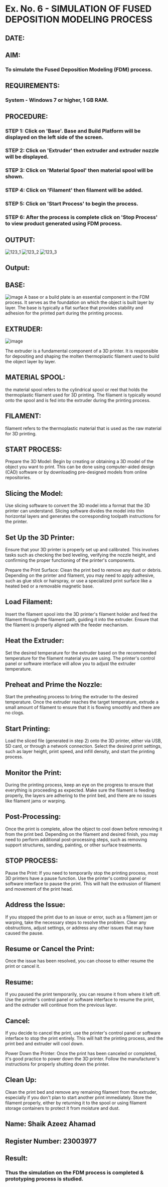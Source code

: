 # Ex. No. 6 - SIMULATION OF FUSED DEPOSITION MODELING PROCESS

## DATE: 
## AIM:
### To simulate the Fused Deposition Modeling (FDM) process.

## REQUIREMENTS:
### System - Windows 7 or higher, 1 GB RAM.

## PROCEDURE:
### STEP 1: Click on 'Base'. Base and Build Platform will be displayed on the left side of the screen.
### STEP 2: Click on 'Extruder' then extruder and extruder nozzle will be displayed.
### STEP 3: Click on 'Material Spool' then material spool will be shown.
### STEP 4: Click on 'Filament' then filament will be added.
### STEP 5: Click on 'Start Process' to begin the process.
### STEP 6: After the process is complete click on 'Stop Process' to view product generated using FDM process.

## OUTPUT:
![123_1](https://github.com/Sellakumar1987/Ex.-No---6.-SIMULATION-OF-FUSED-DEPOSITION-MODELING-PROCESS/assets/113594316/998a5e1b-4fea-4f03-a323-dd49973513a7)
![123_2](https://github.com/Sellakumar1987/Ex.-No---6.-SIMULATION-OF-FUSED-DEPOSITION-MODELING-PROCESS/assets/113594316/92d9d5de-1d13-43b2-a354-c3429e38d50b)
![123_3](https://github.com/Sellakumar1987/Ex.-No---6.-SIMULATION-OF-FUSED-DEPOSITION-MODELING-PROCESS/assets/113594316/e05c97f8-b035-4e4d-86e8-f91a73aa95a8)

## Output:

## BASE:
![image](https://github.com/AzeezBT/Ex.-No---6.-SIMULATION-OF-FUSED-DEPOSITION-MODELING-PROCESS/assets/150319523/70dce875-d308-4589-825b-50091d8417cf)
A base or a build plate is an essential component in the FDM process. It serves as the foundation on which the object is built layer by layer. The base is typically a flat surface that provides stability and adhesion for the printed part during the printing process.

## EXTRUDER:
![image](https://github.com/AzeezBT/Ex.-No---6.-SIMULATION-OF-FUSED-DEPOSITION-MODELING-PROCESS/assets/150319523/64f84c27-f351-4396-8a2f-882792cf9b18)

The extruder is a fundamental component of a 3D printer. It is responsible for depositing and shaping the molten thermoplastic filament used to build the object layer by layer.

## MATERIAL SPOOL: 
the material spool refers to the cylindrical spool or reel that holds the thermoplastic filament used for 3D printing. The filament is typically wound onto the spool and is fed into the extruder during the printing process.

## FILAMENT: 
filament refers to the thermoplastic material that is used as the raw material for 3D printing.

## START PROCESS:
Prepare the 3D Model: 
Begin by creating or obtaining a 3D model of the object you want to print. This can be done using computer-aided design (CAD) software or by downloading pre-designed models from online repositories.

## Slicing the Model: 
Use slicing software to convert the 3D model into a format that the 3D printer can understand. Slicing software divides the model into thin horizontal layers and generates the corresponding toolpath instructions for the printer.

## Set Up the 3D Printer: 
Ensure that your 3D printer is properly set up and calibrated. This involves tasks such as checking the bed leveling, verifying the nozzle height, and confirming the proper functioning of the printer's components.

Prepare the Print Surface: 
Clean the print bed to remove any dust or debris. Depending on the printer and filament, you may need to apply adhesive, such as glue stick or hairspray, or use a specialized print surface like a heated bed or a removable magnetic base.

## Load Filament: 
Insert the filament spool into the 3D printer's filament holder and feed the filament through the filament path, guiding it into the extruder. Ensure that the filament is properly aligned with the feeder mechanism.

## Heat the Extruder: 
Set the desired temperature for the extruder based on the recommended temperature for the filament material you are using. The printer's control panel or software interface will allow you to adjust the extruder temperature.

## Preheat and Prime the Nozzle: 
Start the preheating process to bring the extruder to the desired temperature. Once the extruder reaches the target temperature, extrude a small amount of filament to ensure that it is flowing smoothly and there are no clogs.

## Start Printing: 
Load the sliced file (generated in step 2) onto the 3D printer, either via USB, SD card, or through a network connection. Select the desired print settings, such as layer height, print speed, and infill density, and start the printing process.

## Monitor the Print: 
During the printing process, keep an eye on the progress to ensure that everything is proceeding as expected. Make sure the filament is feeding properly, the layers are adhering to the print bed, and there are no issues like filament jams or warping.

## Post-Processing: 
Once the print is complete, allow the object to cool down before removing it from the print bed. Depending on the filament and desired finish, you may need to perform additional post-processing steps, such as removing support structures, sanding, painting, or other surface treatments.

## STOP PROCESS:
Pause the Print: 
If you need to temporarily stop the printing process, most 3D printers have a pause function. Use the printer's control panel or software interface to pause the print. This will halt the extrusion of filament and movement of the print head.

## Address the Issue: 
If you stopped the print due to an issue or error, such as a filament jam or warping, take the necessary steps to resolve the problem. Clear any obstructions, adjust settings, or address any other issues that may have caused the pause.

## Resume or Cancel the Print: 
Once the issue has been resolved, you can choose to either resume the print or cancel it.

## Resume: 
If you paused the print temporarily, you can resume it from where it left off. Use the printer's control panel or software interface to resume the print, and the extruder will continue from the previous layer.

## Cancel: 
If you decide to cancel the print, use the printer's control panel or software interface to stop the print entirely. This will halt the printing process, and the print bed and extruder will cool down.

Power Down the Printer: Once the print has been canceled or completed, it's good practice to power down the 3D printer. Follow the manufacturer's instructions for properly shutting down the printer.

## Clean Up: 
Clean the print bed and remove any remaining filament from the extruder, especially if you don't plan to start another print immediately. Store the filament properly, either by returning it to the spool or using filament storage containers to protect it from moisture and dust.
 ## Name: Shaik Azeez Ahamad
 ## Register Number: 23003977

## Result:
### Thus the simulation on the FDM process is completed & prototyping process is studied.
